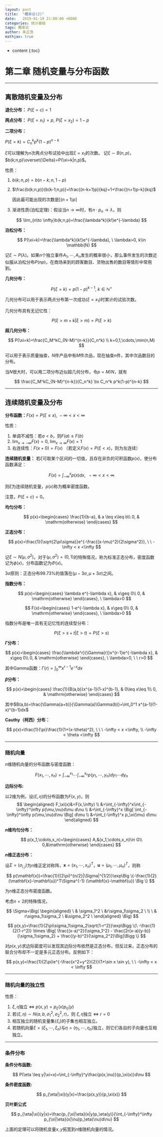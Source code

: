 ```yaml
---
layout: post
title:  "概率论(2)"
date:   2019-01-10 21:00:00 +0800
categories: 统计基础
tags: 概率论
author: 朱正茂
mathjax: true
---
```

* content
{:toc}


# 第二章 随机变量与分布函数






---
## 离散随机变量及分布

**退化分布：** $P(\xi=c)=1$

**两点分布：** $P(\xi=x_1)=p, \ P(\xi=x_2)=1-p$

**二项分布：** 

$P(\xi=k)=C_n^k p^k(1-p)^{n-k}$

$\xi$可以理解为$n$次两点分布试验中出现$\xi=x_1$的次数。
记$\xi \sim B(n,p)$，$b(k;n,p)\overset{\Delta}=P(\xi=k|n,p)$。

性质：
1. $b(k;n,p)=b(n-k;n,1-p)$
2. $\frac{b(k;n,p)}{b(k-1;n,p)}=\frac{(n-k+1)p}{kq}=1+\frac{(n+1)p-k}{kq}$

    因此最可能出现的次数是$[(n+1)p]$
3. 渐进性质(泊松定理)：假设当$n\to \infty$时，有$n\cdot p_n\to \lambda$，则

$$
\lim_{n\to \infty}b(k;n,p)=\frac{\lambda^k}{k!}e^{-\lambda}
$$

**泊松分布：**

$$
P(\xi=k)=\frac{\lambda^k}{k!}e^{-\lambda}, \ \lambda>0, k\in \mathbb{N}
$$

记$\xi \sim P(\lambda)$。如果$n$个独立事件$A_1,\cdots,A_n$发生的概率很小，那么事件发生的次数近似服从泊松分布$P(np)$，在商场来到的顾客数目、货物出售的数目等情形中常用到。

**几何分布：** 

$$
P(\xi=k)=p(1-p)^{k-1}, \ k\in \mathbb{N}^+ 
$$

几何分布可以用于表示两点分布第一次成功$(\xi=x_1)$时累计的试验次数。

几何分布具有无记忆性：

$$
P(\xi>m+k|\xi>m)=P(\xi>k)
$$

**超几何分布：**

$$
P(\xi=k)=\frac{C_M^kC_{N-M}^{n-k}}{C_n^k} \\
k=0,1,\cdots,\min(n,M)
$$

可以用于表示质量抽查，$N$件产品中有$M$件次品，现在抽查$n$件，其中次品数目的分布。

当$N$很大时，可以用二项分布近似超几何分布，令$p=M/N$，就有

$$
\frac{C_M^kC_{N-M}^{n-k}}{C_n^k} \to C_n^k p^k(1-p)^{n-k}
$$


---
## 连续随机变量及分布

**分布函数：**$F(x)=P(\xi\leq x), \ -\infty < x < \infty$ 

性质：
1. 单调不减性：若$a < b$，则$F(a)\leq F(b)$
2. $\lim_{x\to -\infty}F(x)=0, \ \lim_{x\to \infty}F(x)=1$
3. 右连续性：$F(x+0)=F(x)$ （若定义$F(x)=P(\xi < x)$，则为左连续）

**连续随机变量：** 若$\xi$可取某个区间的一切值，且存在非负的可积函数$p(x)$，使分布函数满足：

$$
F(x)=\int_{-\infty}^x p(x)dx, \ \ -\infty < x <\infty
$$

则$\xi$为连续随机变量，$p(x)$称为概率密度函数。

注意，$P(\xi=c)=0$。

**均匀分布：** 

$$
p(x)=\begin{cases} 
		\frac{1}{b-a}, & a \leq x\leq b\\ 
		0, & \mathrm{otherwise} 
	\end{cases}
$$

**正态分布：**

$$
p(x)=\frac{1}{\sqrt{2\pi\sigma}}e^{-\frac{(x-\mu)^2}{2\sigma^2}}, \ \ -\infty < x <\infty
$$

记$\xi \sim N(\mu,\sigma^2)$。对于$(\mu,\sigma^2)=(0,1)$的特殊情况，称为标准正态分布，密度函数记为$\phi(x)$，分布函数记为$\Phi(x)$。

$3\sigma$原则：正态分布99.73%的值落在$(\mu-3\sigma,\mu+3\sigma)$之间。

**指数分布：**

$$
p(x)=\begin{cases} 
		\lambda e^{-\lambda x}, & x\geq 0\\ 
		0, & \mathrm{otherwise} 
	\end{cases}, \ \lambda>0
$$

$$
F(x)=\begin{cases} 
		1-e^{-\lambda x}, & x\geq 0\\ 
		0, & \mathrm{otherwise} 
	\end{cases}, \ \lambda>0
$$

指数分布是唯一具有无记忆性的连续型分布：

$$P(\xi>s+t|\xi>t)=P(\xi>s)$$

**$\Gamma$分布：**

$$
p(x)=\begin{cases} 
		\frac{\lambda^r}{\Gamma(r)}x^{r-1}e^{-\lambda x}, & x\geq 0\\ 
		0, & \mathrm{otherwise} 
	\end{cases}, \ \lambda>0, \ \ r>0
$$

其中Gamma函数：$\Gamma(r)=\int_0^\infty x^{r-1}e^{-x}dx$

**$\beta$分布：**

$$
p(x)=\begin{cases} 
		\frac{1}{B(a,b)}x^{a-1}(1-x)^{b-1}, & 0\leq x\leq 1\\ 
		0, & \mathrm{otherwise} 
	\end{cases}
$$

其中$B(a,b)=\frac{\Gamma(a+b)}{\Gamma(a)\Gamma(b)}=\int_0^1 x^{a-1}(1-x)^{b-1}dx$

**Cauthy（柯西）分布：**

$$
p(x)=\frac{1}{\pi}\frac{1}{1+(x-\theta)^2}, \ \ \ -\infty < x <\infty, \\ 
-\infty < \theta <\infty
$$

---
### 随机向量

$n$维随机向量的分布函数与密度函数：

$$
F(x_1,\cdots,x_n)=\int_{-\infty}^{x_1}\cdots\int_{-\infty}^{x_n}p(y_1,\cdots,y_n)dy_1\cdots dy_n
$$

**边际分布:**

以2维为例，设$(\xi,\eta)$的分布函数为$F(x,y)$，则
$$
\begin{aligned}
F_\xi(x)&=F(x,\infty) \\
&=\int_{-\infty}^x\int_{-\infty}^\infty p(\mu,\nu)d\mu d\nu \\
&=\int_{-\infty}^x \Big[ \int_{-\infty}^\infty p(\mu,\nu)d\nu \Big] d\mu \\
&=\int_{-\infty}^x p_\xi(\mu) d\mu 
\end{aligned}
$$

**$n$维均匀分布：**

$$
p(x_1,\cdots,x_n)=\begin{cases}
        A,&(x_1,\cdots,x_n)\in G\\
        0,&\mathrm{otherwise}
\end{cases}
$$

**$n$维正态分布：**

设$\Sigma=(\sigma_{i,j})$为$n$维正定对称阵，$\mathbf{x}=(x_1,\cdots,x_n)^T$，$\mathbf{u}=(\mu_1,\cdots,\mu_n)^T$，则称

$$
p(\mathbf{x})=\frac{1}{(2\pi)^{n/2}|\Sigma|^{1/2}}\exp\Big \{-\frac{1}{2}(\mathbf{x}-\mathbf{u})^T\Sigma^{-1} (\mathbf{x}-\mathbf{u}) \Big \}
$$

为$n$维正态分布密度函数。

考虑$n=2$的特殊情况，

$$
\Sigma=\Big( \begin{aligned}
\ & \sigma_1^2  \ &r\sigma_1\sigma_2 \ \\
\ & r\sigma_1\sigma_2  \ &\sigma_2^2 \ 
\end{aligned} \Big)
$$

$$
p(x,y)=\frac{1}{2\pi\sigma_1\sigma_2\sqrt{1-r^2}}\exp\Bigg \{\ -\frac{1}{2(1-r^2)} \times \Big[ \frac{(x-a)^2}{\sigma_1^2} - \frac{2r(x-a)(y-b)}{\sigma_1\sigma_2} + \frac{(y-b)^2}{\sigma_2^2}\Big]\Bigg \}
$$

对$p(x,y)$求边际密度可以发现其边际分布依然是正态分布，但反过来，正态分布的联合分布却不一定是多元正态分布。反例如下：

$$
p(x,y)=\frac{1}{2\pi}e^{-\frac{x^2+y^2}{2}}(1+\sin x \sin y), \ \ -\infty < x < \infty
$$

---
### 随机向量的独立性

性质：
1. $\xi,\eta$独立 $\iff$ $p(x,y)=p_\xi(x)p_\eta(y)$
2. 若$(\xi,\eta)\sim N(a,b,\sigma_1^2,\sigma_2^2,r)$，则
    $\xi,\eta$独立 $\iff$  $r=0$
3. 相互独立的随机变量集$\{\xi_i\}$的子集也相互独立。
4. 若随机向量$\xi=(\xi_1,\cdots,\xi_n)$与$\eta=(\eta_1,\cdots,\eta_n)$独立，则它们各自的子向量也互相独立。

---
### 条件分布

**条件分布函数:**

$$
P(\eta \leq y|\xi=x)=\int_{-\infty}^y\frac{p(x,\nu)}{p_\xi(x)}d\nu
$$

**条件密度函数:**

$$
p_{\eta|\xi}(y|x)=\frac{p(x,y)}{p_\xi(x)}
$$

**贝叶斯公式**

$$
p_{\eta|\xi}(y|x)=\frac{p_{\xi|\eta}(x|y)p_\eta(y)}{\int_{-\infty}^\infty p_{\xi|\eta}(x|\nu)p_\eta(\nu)d\nu}
$$

上面的定理可以将随机变量$x,y$拓宽到$n$维随机向量的情况。


